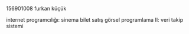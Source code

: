 156901008 
furkan küçük

internet programcılığı: sinema bilet satış
görsel programlama II: veri takip sistemi
